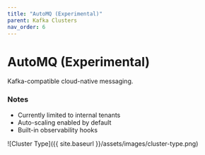 ```yaml
---
title: "AutoMQ (Experimental)"
parent: Kafka Clusters
nav_order: 6
---
```


# AutoMQ (Experimental)

Kafka-compatible cloud-native messaging.

### Notes

- Currently limited to internal tenants
- Auto-scaling enabled by default
- Built-in observability hooks

![Cluster Type]({{ site.baseurl }}/assets/images/cluster-type.png) 
